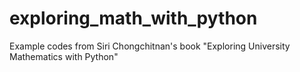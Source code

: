 # exploring_math_with_python
Example codes from Siri Chongchitnan's book "Exploring University Mathematics with Python"
